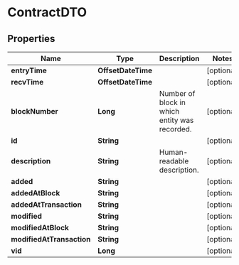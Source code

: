 

# ContractDTO


## Properties

Name | Type | Description | Notes
------------ | ------------- | ------------- | -------------
**entryTime** | **OffsetDateTime** |  |  [optional]
**recvTime** | **OffsetDateTime** |  |  [optional]
**blockNumber** | **Long** | Number of block in which entity was recorded. |  [optional]
**id** | **String** |  |  [optional]
**description** | **String** | Human-readable description. |  [optional]
**added** | **String** |  |  [optional]
**addedAtBlock** | **String** |  |  [optional]
**addedAtTransaction** | **String** |  |  [optional]
**modified** | **String** |  |  [optional]
**modifiedAtBlock** | **String** |  |  [optional]
**modifiedAtTransaction** | **String** |  |  [optional]
**vid** | **Long** |  |  [optional]



